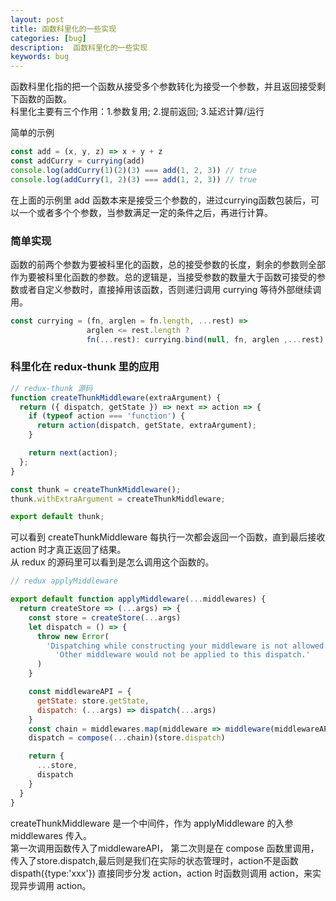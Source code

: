 ```yaml
---  
layout: post  
title: 函数科里化的一些实现  
categories: [bug]  
description:  函数科里化的一些实现  
keywords: bug  
---  
```


函数科里化指的把一个函数从接受多个参数转化为接受一个参数，并且返回接受剩下函数的函数。  
科里化主要有三个作用：1.参数复用; 2.提前返回; 3.延迟计算/运行  

简单的示例  
```js  
const add = (x, y, z) => x + y + z  
const addCurry = currying(add)  
console.log(addCurry(1)(2)(3) === add(1, 2, 3)) // true  
console.log(addCurry(1, 2)(3) === add(1, 2, 3)) // true  
```  
在上面的示例里 add 函数本来是接受三个参数的，进过currying函数包装后，可以一个或者多个个参数，当参数满足一定的条件之后，再进行计算。  
### 简单实现  

函数的前两个参数为要被科里化的函数，总的接受参数的长度，剩余的参数则全部作为要被科里化函数的参数。总的逻辑是，当接受参数的数量大于函数可接受的参数或者自定义参数时，直接掉用该函数，否则递归调用 currying 等待外部继续调用。  

```js  
const currying = (fn, arglen = fn.length, ...rest) =>  
                 arglen <= rest.length ?  
                 fn(...rest): currying.bind(null, fn, arglen ,...rest)  
```  


### 科里化在 redux-thunk 里的应用  
```js  
// redux-thunk 源码  
function createThunkMiddleware(extraArgument) {  
  return ({ dispatch, getState }) => next => action => {  
    if (typeof action === 'function') {  
      return action(dispatch, getState, extraArgument);  
    }  

    return next(action);  
  };  
}  

const thunk = createThunkMiddleware();  
thunk.withExtraArgument = createThunkMiddleware;  

export default thunk;  

```  

可以看到 createThunkMiddleware 每执行一次都会返回一个函数，直到最后接收 action 时才真正返回了结果。  
从 redux 的源码里可以看到是怎么调用这个函数的。  
```js  
// redux applyMiddleware  

export default function applyMiddleware(...middlewares) {  
  return createStore => (...args) => {  
    const store = createStore(...args)  
    let dispatch = () => {  
      throw new Error(  
        'Dispatching while constructing your middleware is not allowed. ' +  
          'Other middleware would not be applied to this dispatch.'  
      )  
    }  

    const middlewareAPI = {  
      getState: store.getState,  
      dispatch: (...args) => dispatch(...args)  
    }  
    const chain = middlewares.map(middleware => middleware(middlewareAPI))  
    dispatch = compose(...chain)(store.dispatch)  

    return {  
      ...store,  
      dispatch  
    }  
  }  
}  

```  
createThunkMiddleware 是一个中间件，作为 applyMiddleware 的入参 middlewares 传入。  
第一次调用函数传入了middlewareAPI， 第二次则是在 compose 函数里调用，传入了store.dispatch,最后则是我们在实际的状态管理时，action不是函数 dispath({type:'xxx'}) 直接同步分发 action，action 时函数则调用 action，来实现异步调用 action。  